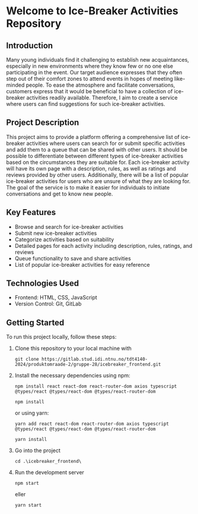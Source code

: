 <!-- # Getting Started with Create React App

This project was bootstrapped with [Create React App](https://github.com/facebook/create-react-app).

## Available Scripts

In the project directory, you can run:

### `npm start`

Runs the app in the development mode.\
Open [http://localhost:3000](http://localhost:3000) to view it in the browser.

The page will reload if you make edits.\
You will also see any lint errors in the console.

### `npm test`

Launches the test runner in the interactive watch mode.\
See the section about [running tests](https://facebook.github.io/create-react-app/docs/running-tests) for more information.

### `npm run build`

Builds the app for production to the `build` folder.\
It correctly bundles React in production mode and optimizes the build for the best performance.

The build is minified and the filenames include the hashes.\
Your app is ready to be deployed!

See the section about [deployment](https://facebook.github.io/create-react-app/docs/deployment) for more information.

### `npm run eject`

**Note: this is a one-way operation. Once you `eject`, you can’t go back!**

If you aren’t satisfied with the build tool and configuration choices, you can `eject` at any time. This command will remove the single build dependency from your project.

Instead, it will copy all the configuration files and the transitive dependencies (webpack, Babel, ESLint, etc) right into your project so you have full control over them. All of the commands except `eject` will still work, but they will point to the copied scripts so you can tweak them. At this point you’re on your own.

You don’t have to ever use `eject`. The curated feature set is suitable for small and middle deployments, and you shouldn’t feel obligated to use this feature. However we understand that this tool wouldn’t be useful if you couldn’t customize it when you are ready for it.

## Learn More

You can learn more in the [Create React App documentation](https://facebook.github.io/create-react-app/docs/getting-started).

To learn React, check out the [React documentation](https://reactjs.org/). -->

# Welcome to Ice-Breaker Activities Repository

## Introduction
Many young individuals find it challenging to establish new acquaintances, especially in new environments where they know few or no one else participating in the event. Our target audience expresses that they often step out of their comfort zones to attend events in hopes of meeting like-minded people. To ease the atmosphere and facilitate conversations, customers express that it would be beneficial to have a collection of ice-breaker activities readily available. Therefore, I aim to create a service where users can find suggestions for such ice-breaker activities.

## Project Description
This project aims to provide a platform offering a comprehensive list of ice-breaker activities where users can search for or submit specific activities and add them to a queue that can be shared with other users. It should be possible to differentiate between different types of ice-breaker activities based on the circumstances they are suitable for. Each ice-breaker activity will have its own page with a description, rules, as well as ratings and reviews provided by other users. Additionally, there will be a list of popular ice-breaker activities for users who are unsure of what they are looking for. The goal of the service is to make it easier for individuals to initiate conversations and get to know new people.

## Key Features
- Browse and search for ice-breaker activities
- Submit new ice-breaker activities
- Categorize activities based on suitability
- Detailed pages for each activity including description, rules, ratings, and reviews
- Queue functionality to save and share activities
- List of popular ice-breaker activities for easy reference

## Technologies Used
- Frontend: HTML, CSS, JavaScript
- Version Control: Git, GitLab

## Getting Started
To run this project locally, follow these steps:
1. Clone this repository to your local machine with 
    ```
    git clone https://gitlab.stud.idi.ntnu.no/tdt4140-2024/produktomraade-2/gruppe-28/icebreaker_frontend.git
    ```
2. Install the necessary dependencies using npm:  
    ```
    npm install react react-dom react-router-dom axios typescript @types/react @types/react-dom @types/react-router-dom
    
    npm install 
    ```
    or using yarn: 
    ```
    yarn add react react-dom react-router-dom axios typescript @types/react @types/react-dom @types/react-router-dom

    yarn install
    ```
3. Go into the project
    ```
    cd .\icebreaker_frontend\
    ```
4. Run the development server 
    ```
    npm start
    ```
    eller
    ```
    yarn start
    ```